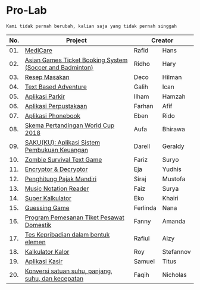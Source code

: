 # Pro-Lab

```
Kami tidak pernah berubah, kalian saja yang tidak pernah singgah
```
<table>
    <thead>
        <tr>
            <th rowspan="2" colspan="1">
                No.
            </th>
            <th rowspan="2" colspan="1">
                Project
            </th>
            <th rowspan="1" colspan="6">
                Creator
            </th>
        </tr>
    </thead>
    <tbody>
        <tr>
            <td>01.</td>
            <td><a href="prolab/01.c">MediCare</a></td>
            <td>Rafid</td>
            <td>Hans</td>
        </tr>
        <tr>
            <td>02.</td>
            <td><a href="prolab/02.c">Asian Games Ticket Booking System (Soccer and Badminton)</a></td>
            <td>Ridho</td>
            <td>Hary</td>
        </tr>
         <tr>
            <td>03.</td>
            <td><a href="prolab/03.c">Resep Masakan</a></td>
            <td>Deco</td>
            <td>Hilman</td>
        </tr>
        <tr>
            <td>04.</td>
            <td><a href="prolab/04.c">Text Based Adventure</td>
            <td>Galih</td>
            <td>Ican</td>
        </tr>
         <tr>
            <td>05.</td>
            <td><a href="prolab/05.c">Aplikasi Parkir</td>
            <td>Ilham</td>
            <td>Hamzah</td>
        </tr>
        <tr>
            <td>06.</td>
            <td><a href="prolab/06.c">Aplikasi Perpustakaan</td>
            <td>Farhan</td>
            <td>Afif</td>
        </tr>
        <tr>
            <td>07.</td>
            <td><a href="prolab/07.c">Aplikasi Phonebook</td>
            <td>Eben</td>
            <td>Rido</td>
        </tr>
        <tr>
            <td>08.</td>
            <td><a href="prolab/08.c">Skema Pertandingan World Cup 2018</td>
            <td>Aufa</td>
            <td>Bhirawa</td>
        </tr>
         <tr>
            <td>09.</td>
            <td><a href="prolab/09.c">SAKU(KU): Aplikasi Sistem Pembukuan Keuangan</td>
            <td>Darell</td>
            <td>Geraldy</td>
        </tr>
        <tr>
            <td>10.</td>
            <td><a href="prolab/10.c">Zombie Survival Text Game</td>
            <td>Fariz</td>
            <td>Suryo</td>
        </tr>
         <tr>
            <td>11.</td>
            <td><a href="prolab/11.c">Encryptor & Decryptor</td>
            <td>Eja</td>
            <td>Yudhis</td>
        </tr>
         <tr>
            <td>12.</td>
            <td><a href="prolab/12.c">Penghitung Pajak Mandiri</td>
            <td>Siraj</td>
            <td>Mustofa</td>
        </tr>
        <tr>
            <td>13.</td>
            <td><a href="prolab/13.c">Music Notation Reader</td>
            <td>Faiz</td>
            <td>Surya</td>
        </tr>
         <tr>
            <td>14.</td>
            <td><a href="prolab/14.c">Super Kalkulator</td>
            <td>Eko</td>
            <td>Khairi</td>
        </tr>
         <tr>
            <td>15.</td>
            <td><a href="prolab/15.c">Guessing Game</td>
            <td>Ferlinda</td>
            <td>Nana</td>
        </tr>
        <tr>
            <td>16.</td>
            <td><a href="prolab/16.c">Program Pemesanan Tiket Pesawat Domestik</td>
            <td>Fanny</td>
            <td>Amanda</td>
        </tr>
        <tr>
            <td>17.</td>
            <td><a href="prolab/17.c">Tes Kepribadian dalam bentuk elemen</td>
            <td>Rafiul</td>
            <td>Alzy</td>
        </tr>
        <tr>
            <td>18.</td>
            <td><a href="prolab/18.c">Kalkulator Kalor</td>
            <td>Roy</td>
            <td>Stefannov</td>
        </tr>
        <tr>
            <td>19.</td>
            <td><a href="prolab/19.c">Aplikasi Kasir</td>
            <td>Samuel</td>
            <td>Titus</td>
        </tr>
        <tr>
            <td>20.</td>
            <td><a href="prolab/20.c">Konversi satuan suhu, panjang, suhu, dan kecepatan</td>
            <td>Faqih</td>
            <td>Nicholas</td>
        </tr>
    </tbody>
</table>
